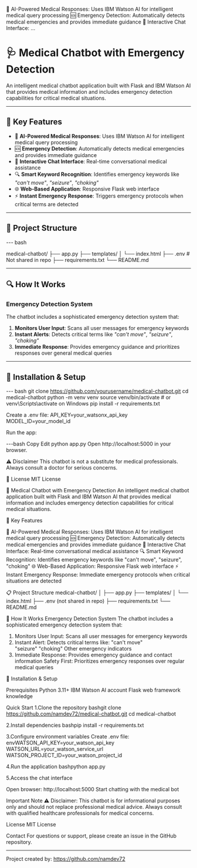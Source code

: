 🧠 AI-Powered Medical Responses: Uses IBM Watson AI for intelligent medical query processing 🆘 Emergency Detection: Automatically detects medical emergencies and provides immediate guidance 💬 Interactive Chat Interface: ...


# 🩺 Medical Chatbot with Emergency Detection

An intelligent medical chatbot application built with Flask and IBM Watson AI that provides medical information and includes emergency detection capabilities for critical medical situations.

---

## 🎯 Key Features

- 🧠 **AI-Powered Medical Responses**: Uses IBM Watson AI for intelligent medical query processing  
- 🆘 **Emergency Detection**: Automatically detects medical emergencies and provides immediate guidance  
- 💬 **Interactive Chat Interface**: Real-time conversational medical assistance  
- 🔍 **Smart Keyword Recognition**: Identifies emergency keywords like _"can't move"_, _"seizure"_, _"choking"_  
- 🌐 **Web-Based Application**: Responsive Flask web interface  
- ⚡ **Instant Emergency Response**: Triggers emergency protocols when critical terms are detected

---

## 📁 Project Structure
--- bash

medical-chatbot/
├── app.py
├── templates/
│ └── index.html
├── .env # Not shared in repo
├── requirements.txt
└── README.md



---

## 🔍 How It Works

### Emergency Detection System

The chatbot includes a sophisticated emergency detection system that:

1. **Monitors User Input**: Scans all user messages for emergency keywords  
2. **Instant Alerts**: Detects critical terms like _"can't move"_, _"seizure"_, _"choking"_  
3. **Immediate Response**: Provides emergency guidance and prioritizes responses over general medical queries  

---

## 🚀 Installation & Setup

--- bash
git clone https://github.com/yourusername/medical-chatbot.git
cd medical-chatbot
python -m venv venv
source venv/bin/activate  # or venv\Scripts\activate on Windows
pip install -r requirements.txt


Create a .env file:
API_KEY=your_watsonx_api_key
MODEL_ID=your_model_id


Run the app:

---bash
Copy
Edit
python app.py
Open http://localhost:5000 in your browser.


⚠️ Disclaimer
This chatbot is not a substitute for medical professionals. Always consult a doctor for serious concerns.

📄 License
MIT License



🏥 Medical Chatbot with Emergency Detection
An intelligent medical chatbot application built with Flask and IBM Watson AI that provides medical information and includes emergency detection capabilities for critical medical situations.





🚨 Key Features

🤖 AI-Powered Medical Responses: Uses IBM Watson AI for intelligent medical query processing
🆘 Emergency Detection: Automatically detects medical emergencies and provides immediate guidance
💬 Interactive Chat Interface: Real-time conversational medical assistance
🔍 Smart Keyword Recognition: Identifies emergency keywords like "can't move", "seizure", "choking"
🌐 Web-Based Application: Responsive Flask web interface
⚡ Instant Emergency Response: Immediate emergency protocols when critical situations are detected






📋 Project Structure
medical-chatbot/
│
├── app.py 
├── templates/
│ └── index.html 
├── .env (not shared in repo)
├── requirements.txt
└── README.md






🎯 How It Works
Emergency Detection System
The chatbot includes a sophisticated emergency detection system that:



1. Monitors User Input: Scans all user messages for emergency keywords
2. Instant Alert: Detects critical terms like:
   "can't move"  
   "seizure"
   "choking"
Other emergency indicators
3. Immediate Response: Provides emergency guidance and contact information
Safety First: Prioritizes emergency responses over regular medical queries




🚀 Installation & Setup

Prerequisites
Python 3.11+
IBM Watson AI account
Flask web framework knowledge


Quick Start
1.Clone the repository
bashgit clone https://github.com/namdev72/medical-chatbot.git
cd medical-chatbot

2.Install dependencies
bashpip install -r requirements.txt

3.Configure environment variables
Create .env file:
envWATSON_API_KEY=your_watson_api_key
WATSON_URL=your_watson_service_url
WATSON_PROJECT_ID=your_watson_project_id

4.Run the application
bashpython app.py

5.Access the chat interface

Open browser: http://localhost:5000
Start chatting with the medical bot




Important Note
⚠️ Disclaimer: This chatbot is for informational purposes only and should not replace professional medical advice. Always consult with qualified healthcare professionals for medical concerns.


License
MIT License


Contact
For questions or support, please create an issue in the GitHub repository.
____________________________________________________________________________________________________________________________________________________________________________________________________________________
Project created by: https://github.com/namdev72
